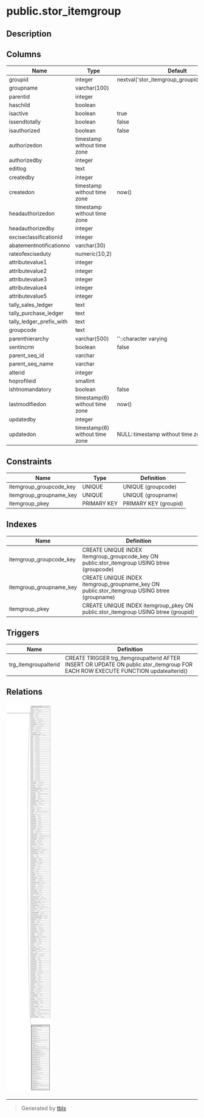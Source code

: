 # public.stor_itemgroup

## Description

## Columns

| Name | Type | Default | Nullable | Children | Parents | Comment |
| ---- | ---- | ------- | -------- | -------- | ------- | ------- |
| groupid | integer | nextval('stor_itemgroup_groupid_seq'::regclass) | false | [public.stor_itemmaster](public.stor_itemmaster.md) |  |  |
| groupname | varchar(100) |  | true |  |  |  |
| parentid | integer |  | true |  |  |  |
| haschild | boolean |  | true |  |  |  |
| isactive | boolean | true | false |  |  |  |
| issendtotally | boolean | false | false |  |  |  |
| isauthorized | boolean | false | false |  |  |  |
| authorizedon | timestamp without time zone |  | true |  |  |  |
| authorizedby | integer |  | true |  |  |  |
| editlog | text |  | true |  |  |  |
| createdby | integer |  | true |  |  |  |
| createdon | timestamp without time zone | now() | true |  |  |  |
| headauthorizedon | timestamp without time zone |  | true |  |  |  |
| headauthorizedby | integer |  | true |  |  |  |
| exciseclassificationid | integer |  | true |  |  |  |
| abatementnotificationno | varchar(30) |  | true |  |  |  |
| rateofexciseduty | numeric(10,2) |  | true |  |  |  |
| attributevalue1 | integer |  | true |  |  |  |
| attributevalue2 | integer |  | true |  |  |  |
| attributevalue3 | integer |  | true |  |  |  |
| attributevalue4 | integer |  | true |  |  |  |
| attributevalue5 | integer |  | true |  |  |  |
| tally_sales_ledger | text |  | true |  |  |  |
| tally_purchase_ledger | text |  | true |  |  |  |
| tally_ledger_prefix_with | text |  | true |  |  |  |
| groupcode | text |  | true |  |  |  |
| parenthierarchy | varchar(500) | ''::character varying | true |  |  |  |
| sentincrm | boolean | false | true |  |  |  |
| parent_seq_id | varchar |  | true |  |  |  |
| parent_seq_name | varchar |  | true |  |  |  |
| alterid | integer |  | true |  |  |  |
| hoprofileid | smallint |  | true |  |  |  |
| ishtnomandatory | boolean | false | false |  |  |  |
| lastmodifiedon | timestamp(6) without time zone | now() | true |  |  |  |
| updatedby | integer |  | true |  |  |  |
| updatedon | timestamp(6) without time zone | NULL::timestamp without time zone | true |  |  |  |

## Constraints

| Name | Type | Definition |
| ---- | ---- | ---------- |
| itemgroup_groupcode_key | UNIQUE | UNIQUE (groupcode) |
| itemgroup_groupname_key | UNIQUE | UNIQUE (groupname) |
| itemgroup_pkey | PRIMARY KEY | PRIMARY KEY (groupid) |

## Indexes

| Name | Definition |
| ---- | ---------- |
| itemgroup_groupcode_key | CREATE UNIQUE INDEX itemgroup_groupcode_key ON public.stor_itemgroup USING btree (groupcode) |
| itemgroup_groupname_key | CREATE UNIQUE INDEX itemgroup_groupname_key ON public.stor_itemgroup USING btree (groupname) |
| itemgroup_pkey | CREATE UNIQUE INDEX itemgroup_pkey ON public.stor_itemgroup USING btree (groupid) |

## Triggers

| Name | Definition |
| ---- | ---------- |
| trg_itemgroupalterid | CREATE TRIGGER trg_itemgroupalterid AFTER INSERT OR UPDATE ON public.stor_itemgroup FOR EACH ROW EXECUTE FUNCTION updatealterid() |

## Relations

![er](public.stor_itemgroup.svg)

---

> Generated by [tbls](https://github.com/k1LoW/tbls)
